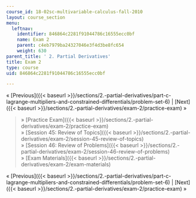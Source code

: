 ```yaml
---
course_id: 18-02sc-multivariable-calculus-fall-2010
layout: course_section
menu:
  leftnav:
    identifier: 846864c2281f91044786c16555ecc0bf
    name: Exam 2
    parent: c4eb7979ba24327046e3f4d3be8fc654
    weight: 630
parent_title: ' 2. Partial Derivatives'
title: Exam 2
type: course
uid: 846864c2281f91044786c16555ecc0bf

---
```


« [Previous]({{< baseurl >}}/sections/2.-partial-derivatives/part-c-lagrange-multipliers-and-constrained-differentials/problem-set-6) | [Next]({{< baseurl >}}/sections/2.-partial-derivatives/exam-2/practice-exam) »

> » [Practice Exam]({{< baseurl >}}/sections/2.-partial-derivatives/exam-2/practice-exam)  
> » [Session 45: Review of Topics]({{< baseurl >}}/sections/2.-partial-derivatives/exam-2/session-45-review-of-topics)  
> » [Session 46: Review of Problems]({{< baseurl >}}/sections/2.-partial-derivatives/exam-2/session-46-review-of-problems)  
> » [Exam Materials]({{< baseurl >}}/sections/2.-partial-derivatives/exam-2/exam-materials)

« [Previous]({{< baseurl >}}/sections/2.-partial-derivatives/part-c-lagrange-multipliers-and-constrained-differentials/problem-set-6) | [Next]({{< baseurl >}}/sections/2.-partial-derivatives/exam-2/practice-exam) »
